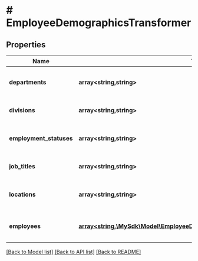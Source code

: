 # # EmployeeDemographicsTransformer

## Properties

Name | Type | Description | Notes
------------ | ------------- | ------------- | -------------
**departments** | **array<string,string>** | Department IDs mapped to their names |
**divisions** | **array<string,string>** | Division IDs mapped to their names |
**employment_statuses** | **array<string,string>** | Employment status IDs mapped to their names |
**job_titles** | **array<string,string>** | Job title IDs mapped to their names |
**locations** | **array<string,string>** | Location IDs mapped to their names |
**employees** | [**array<string,\MySdk\Model\EmployeeDemographicsTransformerEmployeesValue>**](EmployeeDemographicsTransformerEmployeesValue.md) | Employee IDs mapped to their details |

[[Back to Model list]](../../README.md#models) [[Back to API list]](../../README.md#endpoints) [[Back to README]](../../README.md)
